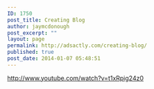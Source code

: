 ```yaml
---
ID: 1750
post_title: Creating Blog
author: jaymcdonough
post_excerpt: ""
layout: page
permalink: http://adsactly.com/creating-blog/
published: true
post_date: 2014-01-07 05:48:51
---
```

http://www.youtube.com/watch?v=t1xRpig24z0